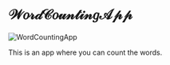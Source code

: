 # 𝒲𝑜𝓇𝒹𝒞𝑜𝓊𝓃𝓉𝒾𝓃𝑔𝒜𝓅𝓅

![WordCountingApp](WordCountingApp.gif)

This is an app where you can count the words.
